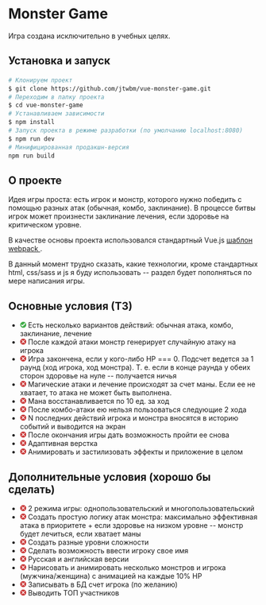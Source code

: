 # Monster Game
Игра создана исключительно в учебных целях.

## Установка и запуск

```sh
# Клонируем проект
$ git clone https://github.com/jtwbm/vue-monster-game.git
# Переходим в папку проекта
$ cd vue-monster-game
# Устанавливаем зависимости
$ npm install
# Запуск проекта в режиме разработки (по умолчанию localhost:8080)
$ npm run dev
# Минифицированная продакшн-версия
npm run build
```

## О проекте
Идея игры проста: есть игрок и монстр, которого нужно победить с помощью разных атак (обычная, комбо, заклинание). В процессе битвы игрок может произнести заклинание лечения, если здоровье на критическом уровне.

В качестве основы проекта использовался стандартный Vue.js [шаблон webpack ](https://github.com/vuejs-templates/webpack).

В данный момент трудно сказать, какие технологии, кроме стандартных html, css/sass и js я буду использовать -- раздел будет пополняться по мере написания игры.

## Основные условия (ТЗ)
- ![check](https://github.com/jtwbm/vue-monster-game/blob/master/static/check.png) Есть несколько вариантов действий: обычная атака, комбо, заклинание, лечение
- ![uncheck](https://github.com/jtwbm/vue-monster-game/blob/master/static/no.png) После каждой атаки монстр генерирует случайную атаку на игрока
- ![uncheck](https://github.com/jtwbm/vue-monster-game/blob/master/static/no.png) Игра закончена, если у кого-либо HP === 0. Подсчет ведется за 1 раунд (ход игрока, ход монстра). Т. е. если в конце раунда у обеих сторон здоровье на нуле -- получается ничья
- ![uncheck](https://github.com/jtwbm/vue-monster-game/blob/master/static/no.png) Магические атаки и лечение происходят за счет маны. Если ее не хватает, то атака не может быть выполнена.
- ![uncheck](https://github.com/jtwbm/vue-monster-game/blob/master/static/no.png) Мана восстанавливается по 10 ед. за ход
- ![uncheck](https://github.com/jtwbm/vue-monster-game/blob/master/static/no.png) После комбо-атаки ею нельзя пользоваться следующие 2 хода
- ![uncheck](https://github.com/jtwbm/vue-monster-game/blob/master/static/no.png) N последних действий игрока и монстра вносятся в историю событий и выводится на экран
- ![uncheck](https://github.com/jtwbm/vue-monster-game/blob/master/static/no.png) После окончания игры дать возможность пройти ее снова
- ![uncheck](https://github.com/jtwbm/vue-monster-game/blob/master/static/no.png) Адаптивная верстка
- ![uncheck](https://github.com/jtwbm/vue-monster-game/blob/master/static/no.png) Анимировать и застилизовать эффекты и приложение в целом

## Дополнительные условия (хорошо бы сделать)
- ![uncheck](https://github.com/jtwbm/vue-monster-game/blob/master/static/no.png) 2 режима игры: однопользовательский и многопользовательский
- ![uncheck](https://github.com/jtwbm/vue-monster-game/blob/master/static/no.png) Создать простую логику атак монстра: максимально эффективная атака в приоритете + если здоровье на низком уровне -- монстр будет лечиться, если хватает маны
- ![uncheck](https://github.com/jtwbm/vue-monster-game/blob/master/static/no.png) Создать разные уровни сложности
- ![uncheck](https://github.com/jtwbm/vue-monster-game/blob/master/static/no.png) Сделать возможность ввести игроку свое имя
- ![uncheck](https://github.com/jtwbm/vue-monster-game/blob/master/static/no.png) Русская и английская версии
- ![uncheck](https://github.com/jtwbm/vue-monster-game/blob/master/static/no.png) Нарисовать и анимировать несколько монстров и игрока (мужчина/женщина) с анимацией на каждые 10% HP
- ![uncheck](https://github.com/jtwbm/vue-monster-game/blob/master/static/no.png) Записывать в БД счет игрока (по желанию)
- ![uncheck](https://github.com/jtwbm/vue-monster-game/blob/master/static/no.png) Выводить ТОП участников